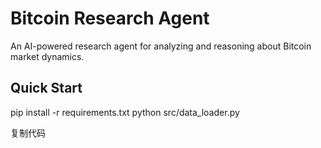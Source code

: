 ﻿# Bitcoin Research Agent

An AI-powered research agent for analyzing and reasoning about Bitcoin market dynamics.

## Quick Start
pip install -r requirements.txt
python src/data_loader.py

复制代码
